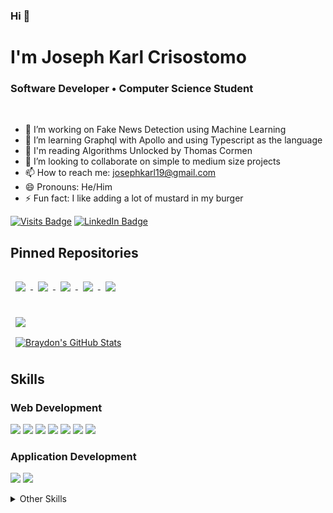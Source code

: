 ### Hi 👋
# I'm Joseph Karl Crisostomo
### Software Developer • Computer Science Student
<br>

- 🔭 I’m working on Fake News Detection using Machine Learning
- 🌱 I’m learning Graphql with Apollo and using Typescript as the language
- 📖 I'm reading Algorithms Unlocked by Thomas Cormen
- 👯 I’m looking to collaborate on simple to medium size projects
- 📫 How to reach me: josephkarl19@gmail.com
- 😄 Pronouns: He/Him
- ⚡ Fun fact: I like adding a lot of mustard in my burger

<!-- [![Joseph's Github Banner](./assets/GithubHeader.png)](https://kathulhur.github.io/portfolio) -->
<!-- <img src="./assets/GithubHeader.png" alt="drawing" width="800"/> -->


<!-- Badges -->
[![Visits Badge](https://badges.pufler.dev/visits/kathulhur/kathulhur)](https://kathulhur.github.io/)
[![LinkedIn Badge](https://img.shields.io/badge/LinkedIn-Profile-informational?style=flat&logo=linkedin&logoColor=white&color=0D76A8)](https://www.linkedin.com/in/joseph-karl-crisostomo-aa009021b/)



<!-- Pinned Repositories -->

## Pinned Repositories

<div>
  <a href="https://github.com/kathulhur/ProjectLex-InventoryManagement">
    <img align="center" style="margin:1rem 0.5rem" src="https://github-readme-stats.vercel.app/api/pin/?username=kathulhur&repo=ProjectLex-InventoryManagement&title_color=ffffff&text_color=c9cacc&icon_color=4AB197&bg_color=1A2B34" />
  </a>
  
  <a href="https://github.com/kathulhur/url-shortener">
    <img align="center" style="margin:0.5rem" src="https://github-readme-stats.vercel.app/api/pin/?username=kathulhur&repo=url-shortener&title_color=ffffff&text_color=c9cacc&icon_color=4AB197&bg_color=1A2B34" />
  </a>
  
  <a href="https://github.com/kathulhur/proyekto-client">
    <img align="center" style="margin:0.5rem" src="https://github-readme-stats.vercel.app/api/pin/?username=kathulhur&repo=proyekto-client&title_color=ffffff&text_color=c9cacc&icon_color=4AB197&bg_color=1A2B34" />
  </a>
  
  <a href="https://github.com/kathulhur/proyekto-server">
    <img align="center" style="margin:0.5rem" src="https://github-readme-stats.vercel.app/api/pin/?username=kathulhur&repo=proyekto-server&title_color=ffffff&text_color=c9cacc&icon_color=4AB197&bg_color=1A2B34" />
  </a>
  
  
  <a href="https://github.com/kathulhur/Algorithms">
    <img align="center" style="margin:0.5rem" src="https://github-readme-stats.vercel.app/api/pin/?username=kathulhur&repo=Algorithms&title_color=ffffff&text_color=c9cacc&icon_color=4AB197&bg_color=1A2B34" />
  </a>
</div>
<br>

<!-- GitHub Stats -->

<a href="https://github.com/kathulhur">
  <img align="center" style="margin:0.5rem" src="https://github-readme-stats.vercel.app/api/top-langs/?username=kathulhur&hide=html,css&title_color=ffffff&text_color=c9cacc&icon_color=4AB197&bg_color=1A2B34" />
</a>

<br>

<a href="https://github.com/kathulhur">
  <img align="center" style="margin:0.5rem" src="https://github-readme-stats.vercel.app/api?username=kathulhur&show_icons=true&line_height=27&count_private=true&title_color=ffffff&text_color=c9cacc&icon_color=4AB097&bg_color=1A2B34" alt="Braydon's GitHub Stats" />
</a>

<br>

## Skills

### Web Development
![](https://img.shields.io/static/v1?label=code&style=for-the-badge&logo=html5&message=HTML)
![](https://img.shields.io/static/v1?label=code&style=for-the-badge&logo=css3&message=CSS)
![](https://img.shields.io/static/v1?label=code&style=for-the-badge&logo=javascript&message=Javascript)
![](https://img.shields.io/static/v1?label=code&style=for-the-badge&logo=typescript&message=Typescript)
![](https://img.shields.io/static/v1?label=code&style=for-the-badge&logo=mongodb&message=MongoDB)
![](https://img.shields.io/static/v1?label=code&style=for-the-badge&logo=nestjs&message=NestJs)
![](https://img.shields.io/static/v1?label=code&style=for-the-badge&logo=heroku&message=Heroku)


### Application Development

![](https://img.shields.io/static/v1?label=code&style=for-the-badge&logo=.net&message=.NET)
![](https://img.shields.io/static/v1?label=code&style=for-the-badge&logo=mysql&message=MySQL)

<Details>

<Summary>
Other Skills
</Summary>

![](https://img.shields.io/static/v1?label=code&style=for-the-badge&logo=python&message=Python)
![](https://img.shields.io/static/v1?label=code&style=for-the-badge&logo=scikit-learn&message=Scikit-Learn)
![](https://img.shields.io/static/v1?label=code&style=for-the-badge&logo=c&message=C)
![](https://img.shields.io/static/v1?label=code&style=for-the-badge&logo=c%2B%2B&message=C%2B%2B)

</Details>
